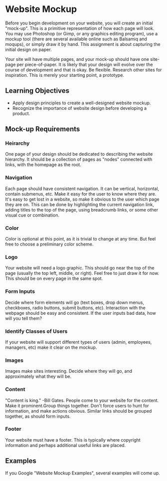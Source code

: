 # Website Mockup

Before you begin development on your website, you will create an initial
"mock-up". This is a primitive representation of how each page will look. You
may use Photoshop (or Gimp, or any graphics editing program), use a mockup tool
(there are several available online such as Balsamiq and moqups), or simply draw
it by hand. This assignment is about capturing the initial design on paper.

Your site will have multiple pages, and your mock-up should have one site-page
per piece-of-paper. It is likely that your design will evolve over the course of
development and that is okay. Be flexible. Research other sites for inspiration.
This is merely your starting point, a prototype.

## Learning Objectives

* Apply design principles to create a well-designed website mockup.
* Recognize the importance of website design before developing a product.

## Mock-up Requirements

### Heirarchy

One page of your design should be dedicated to describing the website hierarchy.
It should be a collection of pages as "nodes" connected with links, with the
homepage as the root.

### Navigation

Each page should have consistent navigation. It can be vertical, horizontal,
contain submenus, etc. Make it easy for the user to know where they are. It's
easy to get lost in a website, so make it obvious to the user which page they
are on. This can be done by highlighting the current navigation link, adding
titles to the top of the page, using breadcrumb links, or some other visual cue
or combination.

### Color
Color is optional at this point, as it is trivial to change at any time. But
feel free to choose a preliminary color scheme.

### Logo
Your website will need a logo graphic. This should go near the top of the page
(usually the top left, middle, or right). Feel free to just draw it for now.
This should be on every page in the same spot.

### Form Inputs
Decide where form elements will go (text boxes, drop down menus, checkboxes,
radio buttons, submit buttons, etc). Interaction with the webpage should be easy
and consistent. If the user inputs bad data, how will you tell them?

### Identify Classes of Users
If your website will support different types of users (admin, employees,
managers, etc) make it clear on the mockup.

### Images
Images make sites interesting. Decide where they will go, and approximately what
they will be.

### Content
"Content is king." -Bill Gates. People come to your website for the content.
Make it prominent.Group things together. Don't force users to hunt for
information, and make actions obvious. Similar links should be grouped together,
as should form inputs.

### Footer
Your website must have a footer. This is typically where copyright information
and perhaps additional useful links are placed.

## Examples
If you Google "Website Mockup Examples", several examples will come up.
